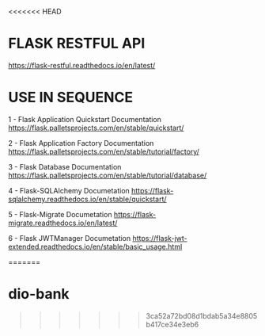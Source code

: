 <<<<<<< HEAD
# FLASK RESTFUL API
https://flask-restful.readthedocs.io/en/latest/

# USE IN SEQUENCE

1 - Flask Application Quickstart Documentation
https://flask.palletsprojects.com/en/stable/quickstart/

2 - Flask Application Factory Documentation
https://flask.palletsprojects.com/en/stable/tutorial/factory/

3 - Flask Database Documentation
https://flask.palletsprojects.com/en/stable/tutorial/database/

4 - Flask-SQLAlchemy Documetation
https://flask-sqlalchemy.readthedocs.io/en/stable/quickstart/

5 - Flask-Migrate Documetation
https://flask-migrate.readthedocs.io/en/latest/

6 - Flask JWTManager Documetation
https://flask-jwt-extended.readthedocs.io/en/stable/basic_usage.html

=======
# dio-bank
>>>>>>> 3ca52a72bd08d1bdab5a34e8805b417ce34e3eb6
